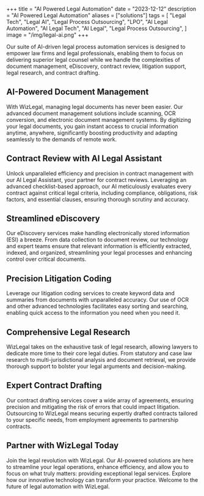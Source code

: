 +++
title = "AI Powered Legal Automation"
date = "2023-12-12"
description = "AI Powered Legal Automation"
aliases = ["solutions"]
tags = [
    "Legal Tech",
    "Legal AI",
    "Legal Process Outsourcing",
    "LPO",
    "AI Legal Automation",
    "AI Legal Tech",
    "AI Legal",
    "Legal Process Outsourcing",
]
image = "/img/legal-ai.png"
+++

Our suite of AI-driven legal process automation services is designed to empower law firms and legal professionals, enabling them to focus on delivering superior legal counsel while we handle the complexities of document management, eDiscovery, contract review, litigation support, legal research, and contract drafting.

## AI-Powered Document Management

With WizLegal, managing legal documents has never been easier. Our advanced document management solutions include scanning, OCR conversion, and electronic document management systems. By digitizing your legal documents, you gain instant access to crucial information anytime, anywhere, significantly boosting productivity and adapting seamlessly to the demands of remote work.

## Contract Review with AI Legal Assistant
Unlock unparalleled efficiency and precision in contract management with our AI Legal Assistant, your partner for contract reviews. Leveraging an advanced checklist-based approach, our AI meticulously evaluates every contract against critical legal criteria, including compliance, obligations, risk factors, and essential clauses, ensuring thorough scrutiny and accuracy.  

## Streamlined eDiscovery

Our eDiscovery services make handling electronically stored information (ESI) a breeze. From data collection to document review, our technology and expert teams ensure that relevant information is efficiently extracted, indexed, and organized, streamlining your legal processes and enhancing control over critical documents.

## Precision Litigation Coding

Leverage our litigation coding services to create keyword data and summaries from documents with unparalleled accuracy. Our use of OCR and other advanced technologies facilitates easy sorting and searching, enabling quick access to the information you need when you need it.

## Comprehensive Legal Research

WizLegal takes on the exhaustive task of legal research, allowing lawyers to dedicate more time to their core legal duties. From statutory and case law research to multi-jurisdictional analysis and document retrieval, we provide thorough support to bolster your legal arguments and decision-making.

## Expert Contract Drafting

Our contract drafting services cover a wide array of agreements, ensuring precision and mitigating the risk of errors that could impact litigation. Outsourcing to WizLegal means securing expertly drafted contracts tailored to your specific needs, from employment agreements to partnership contracts.

## Partner with WizLegal Today
Join the legal revolution with WizLegal. Our AI-powered solutions are here to streamline your legal operations, enhance efficiency, and allow you to focus on what truly matters: providing exceptional legal services. Explore how our innovative technology can transform your practice. Welcome to the future of legal automation with WizLegal.